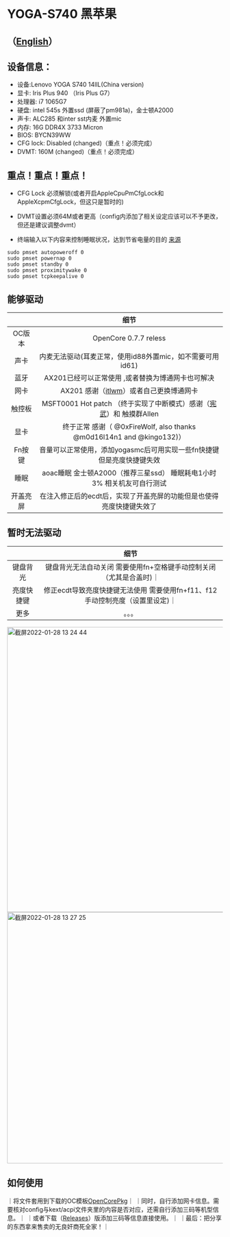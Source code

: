 # YOGA-S740 黑苹果

## （[English](https://github.com/frozenzero123/YOGA-S740/blob/master/README-EN.md)）


## 设备信息：
* 设备:Lenovo YOGA S740 14llL(China version)
* 显卡: Iris Plus 940 （Iris Plus G7）
* 处理器: i7 1065G7
* 硬盘: intel 545s 外置ssd (屏蔽了pm981a)，金士顿A2000
* 声卡: ALC285 和inter sst内麦 外置mic
* 内存: 16G DDR4X 3733 Micron 
* BIOS: BYCN39WW
* CFG lock: Disabled (changed)（重点！必须完成）
* DVMT: 160M (changed)（重点！必须完成）

## 重点！重点！重点！

* CFG Lock 必须解锁(或者开启AppleCpuPmCfgLock和AppleXcpmCfgLock，但这只是暂时的)

* DVMT设置必须64M或者更高（config内添加了相关设定应该可以不予更改，但还是建议调整dvmt）


* 终端输入以下内容来控制睡眠状况，达到节省电量的目的 [来源](https://dortania.github.io/OpenCore-Post-Install/universal/sleep.html#preparations)
```
sudo pmset autopoweroff 0
sudo pmset powernap 0
sudo pmset standby 0
sudo pmset proximitywake 0
sudo pmset tcpkeepalive 0
```


## 能够驱动
|  | 细节 |
|:-: | :-:|
|OC版本|OpenCore 0.7.7 reless|
|声卡|  内麦无法驱动(耳麦正常，使用id88外置mic，如不需要可用id61) |
|蓝牙|  AX201已经可以正常使用 ,或者替换为博通网卡也可解决|
|网卡|  AX201 感谢（[itlwm](https://github.com/OpenIntelWireless/itlwm)）或者自己更换博通网卡|
|触控板|MSFT0001 Hot patch （终于实现了中断模式）感谢（[宪武](https://github.com/daliansky/OC-little)）和 触摸群Allen|
|显卡|终于正常 感谢（ @0xFireWolf, also thanks @m0d16l14n1 and @kingo132)） |
|Fn按键|音量可以正常使用，添加yogasmc后可用实现一些fn快捷键 但是亮度快捷键失效|
|睡眠|aoac睡眠 金士顿A2000（推荐三星ssd） 睡眠耗电1小时3% 相关机友可自行测试|
|开盖亮屏|在注入修正后的ecdt后，实现了开盖亮屏的功能但是也使得亮度快捷键失效了|
## 暂时无法驱动
|  | 细节 |
|:-: | :-:|
|键盘背光|键盘背光无法自动关闭 需要使用fn+空格键手动控制关闭（尤其是合盖时)｜
|亮度快捷键|修正ecdt导致亮度快捷键无法使用 需要使用fn+f11、f12手动控制亮度（设置里设定)｜
|更多|。。。|
<img width="666" alt="截屏2022-01-28 13 24 44" src="https://user-images.githubusercontent.com/52648473/151492164-58775e61-0eb8-4947-a088-fff304dabd39.png">

<img width="587" alt="截屏2022-01-28 13 27 25" src="https://user-images.githubusercontent.com/52648473/151492271-8452c63e-4b79-4755-a80e-d0524ad32393.png">



## 如何使用
｜将文件套用到下载的OC模板[OpenCorePkg](https://github.com/acidanthera/OpenCorePkg)｜
｜同时，自行添加网卡信息。需要核对config与kext/acpi文件夹里的内容是否对应，还需自行添加三码等机型信息。｜
｜或者下载（[Releases](https://github.com/frozenzero123/YOGA-S740/releases)）版添加三码等信息直接使用。｜
｜最后：把分享的东西拿来售卖的无良奸商死全家！｜
